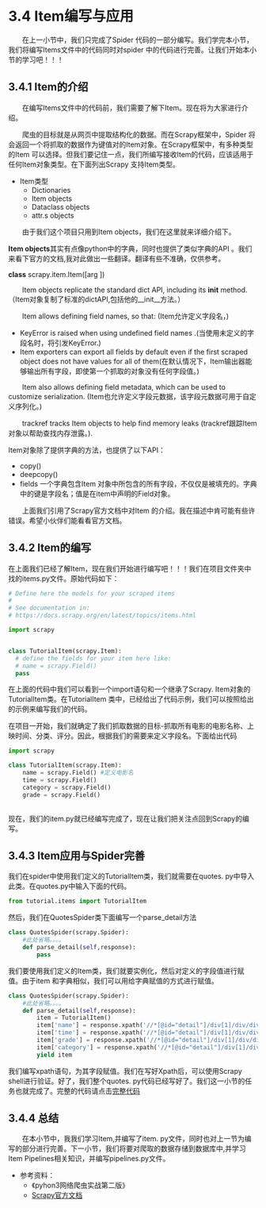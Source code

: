 # 3.4 Item编写与应用

&emsp;&emsp;在上一小节中，我们只完成了Spider
代码的一部分编写。我们学完本小节，我们将编写Items文件中的代码同时对spider
中的代码进行完善。让我们开始本小节的学习吧！！！

## 3.4.1 Item的介绍

&emsp;&emsp;在编写Items文件中的代码前，我们需要了解下Item。现在将为大家进行介绍。

&emsp;&emsp;爬虫的目标就是从网页中提取结构化的数据。而在Scrapy框架中，Spider
将会返回一个将抓取的数据作为键值对的Item对象。在Scrapy框架中，有多种类型的Item
可以选择。但我们要记住一点，我们所编写接收Item的代码，应该适用于任何Item对象类型。在下面列出Scrapy
支持Item类型。

- Item类型
  - Dictionaries
  - Item objects
  - Dataclass objects
  - attr.s objects

&emsp;&emsp;由于我们这个项目只用到Item objects，我们在这里就来详细介绍下。

**Item objects**其实有点像python中的字典，同时也提供了类似字典的API
。我们来看下官方的文档,我对此做出一些翻译。翻译有些不准确，仅供参考。

**class** scrapy.item.Item([arg ])

&emsp;&emsp;Item objects replicate the standard dict API,
including its __init__ method.
（Item对象复制了标准的dictAPI,包括他的__init__方法。）

&emsp;&emsp;Item allows defining field names, so that:
(Item允许定义字段名，)

  - KeyError is raised when using 
undefined field names .(当使用未定义的字段名时，将引发KeyError.)
  - Item exporters can export all fields by default even 
     if the first scraped object does not have values for all of
     them(在默认情况下，Item输出器能够输出所有字段，即使第一个抓取的对象没有任何字段值。)

&emsp;&emsp;Item also allows defining field metadata, which 
    can be 
    used to customize serialization.
(Item也允许定义字段元数据，该字段元数据可用于自定义序列化。)

&emsp;&emsp;trackref tracks Item objects to help find 
memory leaks 
(trackref跟踪Item对象以帮助查找内存泄露。).

Item对象除了提供字典的方法，也提供了以下API：
  - copy()
  - deepcopy()
  - fields 
    一个字典包含Item
    对象中所包含的所有字段，不仅仅是被填充的。字典中的键是字段名；值是在item中声明的Field对象。

&emsp;&emsp;上面我们引用了Scrapy官方文档中对Item
的介绍。我在描述中肯可能有些许错误。希望小伙伴们能看看官方文档。

## 3.4.2 Item的编写
在上面我们已经了解Item，现在我们开始进行编写吧！！！我们在项目文件夹中找的items.py文件。原始代码如下：
  ```python
# Define here the models for your scraped items
#
# See documentation in:
# https://docs.scrapy.org/en/latest/topics/items.html

import scrapy


class TutorialItem(scrapy.Item):
    # define the fields for your item here like:
    # name = scrapy.Field()
    pass

  ```
在上面的代码中我们可以看到一个import语句和一个继承了Scrapy.
Item对象的TutorialItem类。在TutorialItem
类中，已经给出了代码示例，我们可以按照给出的示例来编写我们的代码。

在项目一开始，我们就确定了我们抓取数据的目标-抓取所有电影的电影名称、上映时间、分类、评分。因此，根据我们的需要来定义字段名。下面给出代码
```python
import scrapy

class TutorialItem(scrapy.Item):
    name = scrapy.Field() #定义电影名
    time = scrapy.Field()
    category = scrapy.Field()
    grade = scrapy.Field()
    
```

现在，我们的item.py就已经编写完成了，现在让我们把关注点回到Scrapy的编写。

## 3.4.3 Item应用与Spider完善

我们在spider中使用我们定义的TutorialItem类，我们就需要在quotes.
py中导入此类。在quotes.py中输入下面的代码。
```python
from tutorial.items import TutorialItem
```
然后，我们在QuotesSpider类下面编写一个parse_detail方法
```python
class QuotesSpider(scrapy.Spider):
    #此处省略。。。。
    def parse_detail(self,response):
        pass
```
我们要使用我们定义的Item类，我们就要实例化，然后对定义的字段值进行赋值。由于item
和字典相似，我们可以用给字典赋值的方式进行赋值。
```python
class QuotesSpider(scrapy.Spider):
    #此处省略。。。。
    def parse_detail(self,response):
        item = TutorialItem()
        item['name'] = response.xpath('//*[@id="detail"]/div[1]/div/div/div[1]/div/div[2]/a/h2/text()').get()
        item['time'] = response.xpath('//*[@id="detail"]/div[1]/div/div/div[1]/div/div[2]/div[3]/span/text()').get()
        item['grade'] = response.xpath('//*[@id="detail"]/div[1]/div/div/div[1]/div/div[3]/p[1]/text()').get()
        item['category'] = response.xpath('//*[@id="detail"]/div[1]/div/div/div[1]/div/div[2]/div[1]//span/text()').getall()
        yield item
```
我们编写xpath语句，为其字段赋值。我们在写好Xpath后，可以使用Scrapy shell进行验证。好了，我们整个quotes.
py代码已经写好了。我们这一小节的任务也就完成了。完整的代码请点击[完整代码](../codes/quotes.md)

## 3.4.4 总结

&emsp;&emsp;在本小节中，我我们学习Item,并编写了item.
py文件，同时也对上一节为编写的部分进行完善。下一小节，我们将要对爬取的数据存储到数据库中,并学习Item 
Pipelines相关知识，并编写pipelines.py文件。

- 参考资料：
  - 《pyhon3网络爬虫实战第二版》
  - [Scrapy官方文档](https://docs.scrapy.org/en/2.5/)